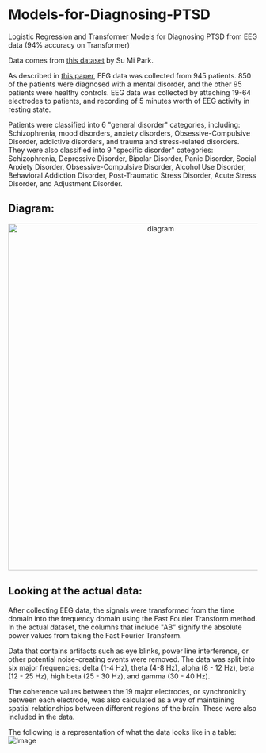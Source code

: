 # Models-for-Diagnosing-PTSD
Logistic Regression and Transformer Models for Diagnosing PTSD from EEG data (94% accuracy on Transformer)

Data comes from [this dataset](https://osf.io/8bsvr/) by Su Mi Park.

As described in [this paper](https://www.frontiersin.org/journals/psychiatry/articles/10.3389/fpsyt.2021.707581/full), EEG data was collected from 945 patients. 850 of the patients were diagnosed with a mental disorder, and the other 95 patients were healthy controls. EEG data was collected by attaching 19-64 electrodes to patients, and recording of 5 minutes worth of EEG activity in resting state.

Patients were classified into 6 "general disorder" categories, including: Schizophrenia, mood disorders, anxiety disorders, Obsessive-Compulsive Disorder, addictive disorders, and trauma and stress-related disorders. They were also classified into 9 "specific disorder" categories: Schizophrenia, Depressive Disorder, Bipolar Disorder, Panic Disorder, Social Anxiety Disorder, Obsessive-Compulsive Disorder, Alcohol Use Disorder, Behavioral Addiction Disorder, Post-Traumatic Stress Disorder, Acute Stress Disorder, and Adjustment Disorder. 

<h2>
  Diagram:
</h2>

<div align="center">
  <img src="https://macithemoose.github.io/Models-for-Diagnosing-PTSD/Figures_and_Images/conceptMap.svg" alt="diagram" width=600 height=700>
</div>

<h2>
  Looking at the actual data:
</h2>

After collecting EEG data, the signals were transformed from the time domain into the frequency domain using the Fast Fourier Transform method. In the actual dataset, the columns that include "AB" signify the absolute power values from taking the Fast Fourier Transform.

Data that contains artifacts such as eye blinks, power line interference, or other potential noise-creating events were removed. The data was split into six major frequencies: delta (1-4 Hz), theta (4-8 Hz), alpha (8 - 12 Hz), beta (12 - 25 Hz), high beta (25 - 30 Hz), and gamma (30 - 40 Hz).

The coherence values between the 19 major electrodes, or synchronicity between each electrode, was also calculated as a way of maintaining spatial relationships between different regions of the brain. These were also included in the data.

The following is a representation of what the data looks like in a table:
![Image](https://macithemoose.github.io/Models-for-Diagnosing-PTSD/Figures_and_Images/eeg_data_table.jpg)


